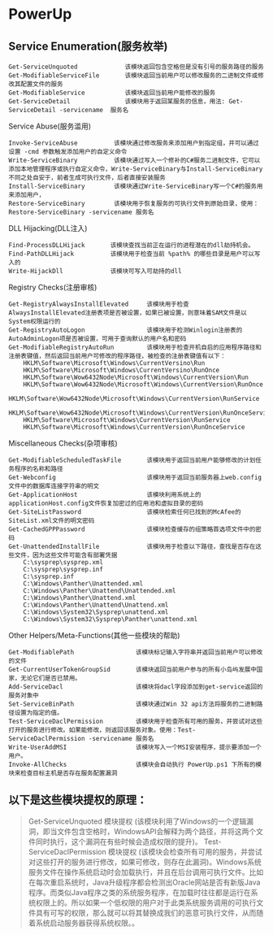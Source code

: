 # PowerUp

##  Service Enumeration(服务枚举)
```
Get-ServiceUnquoted             该模块返回包含空格但是没有引号的服务路径的服务
Get-ModifiableServiceFile       该模块返回当前用户可以修改服务的二进制文件或修改其配置文件的服务
Get-ModifiableService           该模块返回当前用户能修改的服务
Get-ServiceDetail               该模块用于返回某服务的信息，用法: Get-ServiceDetail -servicename  服务名
```

Service Abuse(服务滥用) 
```
Invoke-ServiceAbuse          该模块通过修改服务来添加用户到指定组，并可以通过设置 -cmd 参数触发添加用户的自定义命令
Write-ServiceBinary          该模块通过写入一个修补的C#服务二进制文件，它可以添加本地管理程序或执行自定义命令，Write-ServiceBinary与Install-ServiceBinary不同之处自安于，前者生成可执行文件，后者直接安装服务  
Install-ServiceBinary        该模块通过Write-ServiceBinary写一个C#的服务用来添加用户，
Restore-ServiceBinary        该模块用于恢复服务的可执行文件到原始目录，使用：Restore-ServiceBinary -servicename 服务名
```


DLL Hijacking(DLL注入) 
```
Find-ProcessDLLHijack       该模块查找当前正在运行的进程潜在的dll劫持机会。
Find-PathDLLHijack          该模块用于检查当前 %path% 的哪些目录是用户可以写入的
Write-HijackDll             该模块可写入可劫持的dll
```

Registry Checks(注册审核)
```
Get-RegistryAlwaysInstallElevated     该模块用于检查AlwaysInstallElevated注册表项是否被设置，如果已被设置，则意味着SAM文件是以System权限运行的
Get-RegistryAutoLogon                 该模块用于检测Winlogin注册表的AutoAdminLogon项是否被设置，可用于查询默认的用户名和密码
Get-ModifiableRegistryAutoRun         该模块用于检查开机自启的应用程序路径和注册表键值，然后返回当前用户可修改的程序路径，被检查的注册表键值有以下：
    HKLM\Software\Microsoft\Windows\CurrentVersino\Run
    HKLM\Software\Microsoft\Windows\CurrentVersino\RunOnce
    HKLM\Software\Wow6432Node\Microsoft\Windows\CurrentVersion\Run
    HKLM\Software\Wow6432Node\Microsoft\Windows\CurrentVersion\RunOnce
    HKLM\Software\Wow6432Node\Microsoft\Windows\CurrentVersion\RunService
    HKLM\Software\Wow6432Node\Microsoft\Windows\CurrentVersion\RunOnceService
    HKLM\Software\Microsoft\Windows\CurrentVersion\RunService
    HKLM\Software\Microsoft\Windows\CurrentVersion\RunOnceService
```

Miscellaneous Checks(杂项审核) 
```
Get-ModifiableScheduledTaskFile       该模块用于返回当前用户能够修改的计划任务程序的名称和路径 
Get-Webconfig                         该模块用于返回当前服务器上web.config文件中的数据库连接字符串的明文
Get-ApplicationHost                   该模块利用系统上的applicationHost.config文件恢复加密过的应用池和虚拟目录的密码
Get-SiteListPassword                  该模块检索任何已找到的McAfee的SiteList.xml文件的明文密码
Get-CachedGPPPassword                 该模块检查缓存的组策略首选项文件中的密码
Get-UnattendedInstallFile             该模块用于检查以下路径，查找是否存在这些文件，因为这些文件可能含有部署凭据 
    C:\sysprep\sysprep.xml
    C:\sysprep\sysprep.inf
    C:\sysprep.inf
    C:\Windows\Panther\Unattended.xml
    C:\Windows\Panther\Unattend\Unattended.xml
    C:\Windows\Panther\Unattend.xml
    C:\Windows\Panther\Unattend\Unattend.xml
    C:\Windows\System32\Sysprep\unattend.xml
    C:\Windows\System32\Sysprep\Panther\unattend.xml
```

Other Helpers/Meta-Functions(其他一些模块的帮助) 
```
Get-ModifiablePath                 该模块标记输入字符串并返回当前用户可以修改的文件
Get-CurrentUserTokenGroupSid       该模块返回当前用户参与的所有小岛屿发展中国家，无论它们是否已禁用。
Add-ServiceDacl                    该模块将dacl字段添加到get-service返回的服务对象中
Set-ServiceBinPath                 该模块通过Win 32 api方法将服务的二进制路径设置为指定的值。
Test-ServiceDaclPermission         该模块用于检查所有可用的服务，并尝试对这些打开的服务进行修改。如果能修改，则返回该服务对象。使用：Test-ServiceDaclPermission -servicename 服务名
Write-UserAddMSI                   该模块写入一个MSI安装程序，提示要添加一个用户。
Invoke-AllChecks                   该模块会自动执行 PowerUp.ps1 下所有的模块来检查目标主机是否存在服务配置漏洞
```


## 以下是这些模块提权的原理： 

> Get-ServiceUnquoted 模块提权 (该模块利用了Windows的一个逻辑漏洞，即当文件包含空格时，WindowsAPI会解释为两个路径，并将这两个文件同时执行，这个漏洞在有些时候会造成权限的提升)。
> Test-ServiceDaclPermission 模块提权 (该模块会检查所有可用的服务，并尝试对这些打开的服务进行修改，如果可修改，则存在此漏洞)。Windows系统服务文件在操作系统启动时会加载执行，并且在后台调用可执行文件。比如在每次重启系统时，Java升级程序都会检测出Oracle网站是否有新版Java程序。而类似Java程序之类的系统服务程序，在加载时往往都是运行在系统权限上的。所以如果一个低权限的用户对于此类系统服务调用的可执行文件具有可写的权限，那么就可以将其替换成我们的恶意可执行文件，从而随着系统启动服务器获得系统权限。。 